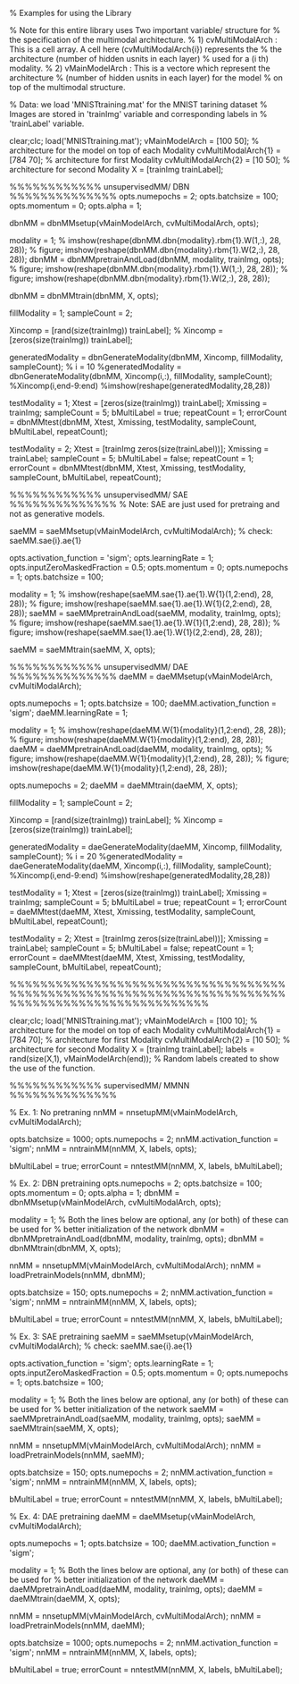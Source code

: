 % Examples for using the Library

% Note for this entire library uses Two important variable/ structure for
% the specification of the multimodal architecture.
% 1) cvMultiModalArch : This is a cell array. A cell here (cvMultiModalArch{i}) represents the
%                       the architecture (number of hidden usnits in each layer)
%                       used for a (i th) modality.
% 2) vMainModelArch : This is a vectore which represent the architecture
%                     (number of hidden usnits in each layer) for the model
%                     on top of the multimodal structure.


% Data: we load 'MNISTtraining.mat' for the MNIST tarining dataset
% Images are stored in 'trainImg' variable and corresponding labels in
% 'trainLabel' variable.

clear;clc;
load('MNISTtraining.mat');
vMainModelArch = [100 50];          % architecture for the model on top of each Modality
cvMultiModalArch{1} = [784 70];     % architecture for first Modality
cvMultiModalArch{2} = [10 50];      % architecture for second Modality
X = [trainImg trainLabel];


%%%%%%%%%%%% unsupervisedMM/ DBN %%%%%%%%%%%%%%
opts.numepochs =   2;
opts.batchsize = 100;
opts.momentum  =   0;
opts.alpha     =   1;

dbnMM = dbnMMsetup(vMainModelArch, cvMultiModalArch, opts);

modality = 1;
% imshow(reshape(dbnMM.dbn{modality}.rbm{1}.W(1,:), 28, 28));
% figure; imshow(reshape(dbnMM.dbn{modality}.rbm{1}.W(2,:), 28, 28));
dbnMM = dbnMMpretrainAndLoad(dbnMM, modality, trainImg, opts);
% figure; imshow(reshape(dbnMM.dbn{modality}.rbm{1}.W(1,:), 28, 28));
% figure; imshow(reshape(dbnMM.dbn{modality}.rbm{1}.W(2,:), 28, 28));

dbnMM = dbnMMtrain(dbnMM, X, opts);

fillModality = 1;
sampleCount = 2;

Xincomp = [rand(size(trainImg)) trainLabel];
% Xincomp = [zeros(size(trainImg)) trainLabel];

generatedModality = dbnGenerateModality(dbnMM, Xincomp, fillModality, sampleCount);
% i = 10
%generatedModality = dbnGenerateModality(dbnMM, Xincomp(i,:), fillModality, sampleCount);
%Xincomp(i,end-9:end)
%imshow(reshape(generatedModality,28,28))

testModality = 1;
Xtest = [zeros(size(trainImg)) trainLabel];
Xmissing = trainImg;
sampleCount = 5;
bMultiLabel = true;
repeatCount = 1;
errorCount = dbnMMtest(dbnMM, Xtest, Xmissing, testModality, sampleCount, bMultiLabel, repeatCount);

testModality = 2;
Xtest = [trainImg zeros(size(trainLabel))];
Xmissing = trainLabel;
sampleCount = 5;
bMultiLabel = false;
repeatCount = 1;
errorCount = dbnMMtest(dbnMM, Xtest, Xmissing, testModality, sampleCount, bMultiLabel, repeatCount);




%%%%%%%%%%%% unsupervisedMM/ SAE %%%%%%%%%%%%%%
% Note: SAE are just used for pretraing and not as generative models.

saeMM = saeMMsetup(vMainModelArch, cvMultiModalArch);
% check: saeMM.sae{i}.ae{1}

opts.activation_function = 'sigm';
opts.learningRate              = 1;
opts.inputZeroMaskedFraction   = 0.5;
opts.momentum  =   0;
opts.numepochs =   1;
opts.batchsize = 100;

modality = 1;
% imshow(reshape(saeMM.sae{1}.ae{1}.W{1}(1,2:end), 28, 28));
% figure; imshow(reshape(saeMM.sae{1}.ae{1}.W{1}(2,2:end), 28, 28));
saeMM = saeMMpretrainAndLoad(saeMM, modality, trainImg, opts);
% figure; imshow(reshape(saeMM.sae{1}.ae{1}.W{1}(1,2:end), 28, 28));
% figure; imshow(reshape(saeMM.sae{1}.ae{1}.W{1}(2,2:end), 28, 28));

saeMM = saeMMtrain(saeMM, X, opts);




%%%%%%%%%%%% unsupervisedMM/ DAE %%%%%%%%%%%%%%
daeMM = daeMMsetup(vMainModelArch, cvMultiModalArch);

opts.numepochs =  1;
opts.batchsize = 100;
daeMM.activation_function = 'sigm';
daeMM.learningRate = 1;

modality = 1;
% imshow(reshape(daeMM.W{1}{modality}(1,2:end), 28, 28));
% figure; imshow(reshape(daeMM.W{1}{modality}(1,2:end), 28, 28));
daeMM = daeMMpretrainAndLoad(daeMM, modality, trainImg, opts);
% figure; imshow(reshape(daeMM.W{1}{modality}(1,2:end), 28, 28));
% figure; imshow(reshape(daeMM.W{1}{modality}(1,2:end), 28, 28));

opts.numepochs =  2;
daeMM = daeMMtrain(daeMM, X, opts);

fillModality = 1;
sampleCount = 2;

Xincomp = [rand(size(trainImg)) trainLabel];
% Xincomp = [zeros(size(trainImg)) trainLabel];

generatedModality = daeGenerateModality(daeMM, Xincomp, fillModality, sampleCount);
% i = 20
%generatedModality = daeGenerateModality(daeMM, Xincomp(i,:), fillModality, sampleCount);
%Xincomp(i,end-9:end)
%imshow(reshape(generatedModality,28,28))

testModality = 1;
Xtest = [zeros(size(trainImg)) trainLabel];
Xmissing = trainImg;
sampleCount = 5;
bMultiLabel = true;
repeatCount = 1;
errorCount = daeMMtest(daeMM, Xtest, Xmissing, testModality, sampleCount, bMultiLabel, repeatCount);

testModality = 2;
Xtest = [trainImg zeros(size(trainLabel))];
Xmissing = trainLabel;
sampleCount = 5;
bMultiLabel = false;
repeatCount = 1;
errorCount = daeMMtest(daeMM, Xtest, Xmissing, testModality, sampleCount, bMultiLabel, repeatCount);



%%%%%%%%%%%%%%%%%%%%%%%%%%%%%%%%%%%%%%%%%%%%%%%%%%%%%%%%%%%%%%%%%%%%%%%%%%%%%%%%%%%%%%%%%%%%%%%%%%


clear;clc;
load('MNISTtraining.mat');
vMainModelArch = [100 10];          % architecture for the model on top of each Modality
cvMultiModalArch{1} = [784 70];     % architecture for first Modality
cvMultiModalArch{2} = [10 50];      % architecture for second Modality
X = [trainImg trainLabel];
labels = rand(size(X,1), vMainModelArch(end)); % Random labels created to show the use of the function.

%%%%%%%%%%%% supervisedMM/ MMNN %%%%%%%%%%%%%%


% Ex. 1: No pretraning
nnMM = nnsetupMM(vMainModelArch, cvMultiModalArch);



opts.batchsize = 1000;
opts.numepochs = 2;
nnMM.activation_function = 'sigm';
nnMM = nntrainMM(nnMM, X, labels, opts);

bMultiLabel = true;
errorCount = nntestMM(nnMM, X, labels, bMultiLabel);




% Ex. 2: DBN pretraining
opts.numepochs =   2;
opts.batchsize = 100;
opts.momentum  =   0;
opts.alpha     =   1;
dbnMM = dbnMMsetup(vMainModelArch, cvMultiModalArch, opts);

modality = 1;
% Both the lines below are optional, any (or both) of these can be used for
% better initialization of the network
dbnMM = dbnMMpretrainAndLoad(dbnMM, modality, trainImg, opts);
dbnMM = dbnMMtrain(dbnMM, X, opts);

nnMM = nnsetupMM(vMainModelArch, cvMultiModalArch);
nnMM = loadPretrainModels(nnMM, dbnMM);

opts.batchsize = 150;
opts.numepochs = 2;
nnMM.activation_function = 'sigm';
nnMM = nntrainMM(nnMM, X, labels, opts);

bMultiLabel = true;
errorCount = nntestMM(nnMM, X, labels, bMultiLabel);




% Ex. 3: SAE pretraining
saeMM = saeMMsetup(vMainModelArch, cvMultiModalArch);
% check: saeMM.sae{i}.ae{1}

opts.activation_function = 'sigm';
opts.learningRate              = 1;
opts.inputZeroMaskedFraction   = 0.5;
opts.momentum  =   0;
opts.numepochs =   1;
opts.batchsize = 100;

modality = 1;
% Both the lines below are optional, any (or both) of these can be used for
% better initialization of the network
saeMM = saeMMpretrainAndLoad(saeMM, modality, trainImg, opts);
saeMM = saeMMtrain(saeMM, X, opts);

nnMM = nnsetupMM(vMainModelArch, cvMultiModalArch);
nnMM = loadPretrainModels(nnMM, saeMM);

opts.batchsize = 150;
opts.numepochs = 2;
nnMM.activation_function = 'sigm';
nnMM = nntrainMM(nnMM, X, labels, opts);

bMultiLabel = true;
errorCount = nntestMM(nnMM, X, labels, bMultiLabel);




% Ex. 4: DAE pretraining
daeMM = daeMMsetup(vMainModelArch, cvMultiModalArch);

opts.numepochs =  1;
opts.batchsize = 100;
daeMM.activation_function = 'sigm';

modality = 1;
% Both the lines below are optional, any (or both) of these can be used for
% better initialization of the network
daeMM = daeMMpretrainAndLoad(daeMM, modality, trainImg, opts);
daeMM = daeMMtrain(daeMM, X, opts);

nnMM = nnsetupMM(vMainModelArch, cvMultiModalArch);
nnMM = loadPretrainModels(nnMM, daeMM);

opts.batchsize = 1000;
opts.numepochs = 2;
nnMM.activation_function = 'sigm';
nnMM = nntrainMM(nnMM, X, labels, opts);

bMultiLabel = true;
errorCount = nntestMM(nnMM, X, labels, bMultiLabel);
